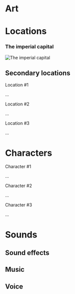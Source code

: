 # Art 

# Locations

### The imperial capital

![The imperial capital](https://www.brides.com/thmb/vpAarznfY50IXgAZd8Z0wgajqaw=/750x0/filters:no_upscale():max_bytes(200000):strip_icc():format(webp)/__opt__aboutcom__coeus__resources__content_migration__brides__proteus__5af9c06d368ea641e4c3a24d__11-75c2514d4c5c4dca921c0f35f2621c86.jpeg)

## Secondary locations

Location #1

...

Location #2

...

Location #3

...

# Characters

Character #1

...

Character #2

...

Character #3

...

# Sounds

## Sound effects

## Music

## Voice